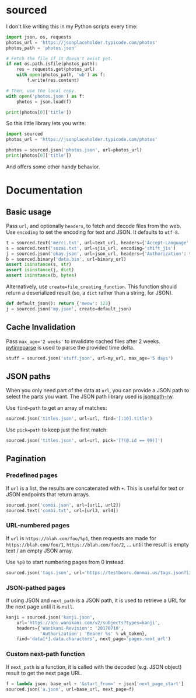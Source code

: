 # sourced

I don't like writing this in my Python scripts every time:

```py
import json, os, requests
photos_url = 'https://jsonplaceholder.typicode.com/photos'
photos_path = 'photos.json'

# Fetch the file if it doesn't exist yet.
if not os.path.isfile(photos_path):
    res = requests.get(photos_url)
    with open(photos_path, 'wb') as f:
        f.write(res.content)

# Then, use the local copy.
with open('photos.json') as f:
    photos = json.load(f)

print(photos[0]['title'])
```

So this little library lets you write:

```py
import sourced
photos_url = 'https://jsonplaceholder.typicode.com/photos'

photos = sourced.json('photos.json', url=photos_url)
print(photos[0]['title'])
```

And offers some other handy behavior.

# Documentation

## Basic usage

Pass `url`, and optionally `headers`, to fetch and decode files from the web.
Use `encoding` to set the encoding for text and JSON. It defaults to `utf-8`.

```py
t = sourced.text('merci.txt', url=text_url, headers={'Accept-Language': 'fr'})
s = sourced.text('sozai.txt', url=sjis_url, encoding='shift_jis')
j = sourced.json('okay.json', url=json_url, headers={'Authorization': token})
b = sourced.binary('data.bin', url=binary_url)
assert isinstance(s, str)
assert isinstance(j, dict)
assert isinstance(b, bytes)
```

Alternatively, use `create=file_creating_function`. This function should
return a deserialized result (so, a `dict` rather than a string, for JSON).

```py
def default_json(): return {'meow': 123}
j = sourced.json('my.json', create=default_json)
```

## Cache Invalidation

Pass `max_age='2 weeks'` to invalidate cached files after 2 weeks.
[pytimeparse](https://github.com/wroberts/pytimeparse) is used to parse
the provided time delta.

```py
stuff = sourced.json('stuff.json', url=my_url, max_age='5 days')
```

## JSON paths

When you only need part of the data at `url`, you can provide a JSON path
to select the parts you want. The JSON path library used is
[jsonpath-rw](https://github.com/kennknowles/python-jsonpath-rw).

Use `find=path` to get an array of matches:

```py
sourced.json('titles.json', url=url, find='[:10].title')
```

Use `pick=path` to keep just the first match:
```py
sourced.json('titles.json', url=url, pick='[?(@.id == 99)]')
```

## Pagination

### Predefined pages

If `url` is a list, the results are concatenated with `+`. This is
useful for text or JSON endpoints that return arrays.

```py
sourced.json('combi.json', url=[url1, url2])
sourced.text('combi.txt', url=[url3, url4])
```

### URL-numbered pages

If `url` is `https://blah.com/foo/%p1`, then requests are made for
`https://blah.com/foo/1`, `https://blah.com/foo/2`, … until the result is
empty text / an empty JSON array.

Use `%p0` to start numbering pages from 0 instead.

```py
sourced.json('tags.json', url='https://testbooru.donmai.us/tags.json?limit=500&page=%p1')
```

### JSON-pathed pages

If using JSON and `next_path` is a JSON path, it is used to retrieve a URL
for the next page until it is `null`.

```py
kanji = sourced.json('kanji.json',
    url='https://api.wanikani.com/v2/subjects?types=kanji',
    headers={'Wanikani-Revision': '20170710',
             'Authorization': 'Bearer %s' % wk_token},
    find='data[*].data.characters', next_page='pages.next_url')
```

### Custom next-path function

If `next_path` is a function, it is called with the decoded (e.g. JSON object)
result to get the next page URL.

```py
f = lambda json: base_url + '&start_from=' + json['next_page_start']
sourced.json('a.json', url=base_url, next_page=f)
```
